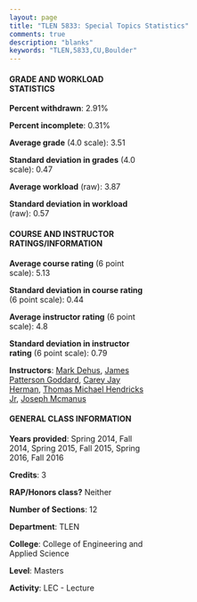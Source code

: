 ```yaml
---
layout: page
title: "TLEN 5833: Special Topics Statistics"
comments: true
description: "blanks"
keywords: "TLEN,5833,CU,Boulder"
---
```

<head>
<script src="https://ajax.googleapis.com/ajax/libs/jquery/2.1.3/jquery.min.js"></script>
<script src="https://dl.dropboxusercontent.com/s/pc42nxpaw1ea4o9/highcharts.js?dl=0"></script>
<!-- <script src="../assets/js/highcharts.js"></script> -->
<style type="text/css">@font-face {
	font-family: "Bebas Neue";
	src: url(https://www.filehosting.org/file/details/544349/BebasNeue Regular.otf) format("opentype");
	}
	h1.Bebas { 
		font-family: "Bebas Neue", Verdana, Tahoma;
	}
</style>
</head>
<body>
	<div id="container" style="float: right; width: 45%; height: 88%; margin-left: 2.5%; margin-right: 2.5%;"></div>
	<script language="JavaScript">
		$(document).ready(function() {
		var chart = {type: 'column'};
		var title = {text: 'Grade Distribution'};
		var xAxis = {categories: ['A','B','C','D','F'],crosshair: true};
		var yAxis = {min: 0,title: {text: 'Percentage'}};
		var tooltip = {headerFormat: '<center><b><span style="font-size:20px">{point.key}</span></b></center>',
		               pointFormat: '<td style="padding:0"><b>{point.y:.1f}%</b></td>',
		               footerFormat: '</table>',shared: true,useHTML: true};
		var plotOptions = {column: {pointPadding: 0.0,borderWidth: 0}};  
		var credits = {enabled: false};var series= [{name: 'Percent',data: [69.78,18.53,8.93,1.47,1.28,]}];
		var json = {};
		json.chart = chart;
		json.title = title;
		json.tooltip = tooltip;
		json.xAxis = xAxis;
		json.yAxis = yAxis;  
		json.series = series;
		json.plotOptions = plotOptions;  
		json.credits = credits;
		$('#container').highcharts(json);
	});
	</script>
</body>
			   
#### GRADE AND WORKLOAD STATISTICS

**Percent withdrawn**: 2.91%

**Percent incomplete**: 0.31%

**Average grade** (4.0 scale): 3.51

**Standard deviation in grades** (4.0 scale): 0.47

**Average workload** (raw): 3.87

**Standard deviation in workload** (raw): 0.57

#### COURSE AND INSTRUCTOR RATINGS/INFORMATION

**Average course rating** (6 point scale): 5.13

**Standard deviation in course rating** (6 point scale): 0.44

**Average instructor rating** (6 point scale): 4.8

**Standard deviation in instructor rating** (6 point scale): 0.79

**Instructors**: <a href='../../instructors/Mark_Dehus'>Mark Dehus</a>, <a href='../../instructors/James_Patterson_Goddard'>James Patterson Goddard</a>, <a href='../../instructors/Carey_Jay_Herman'>Carey Jay Herman</a>, <a href='../../instructors/Thomas_Michael_Hendricks_Jr'>Thomas Michael Hendricks Jr</a>, <a href='../../instructors/Joseph_Mcmanus'>Joseph Mcmanus</a>

#### GENERAL CLASS INFORMATION

**Years provided**: Spring 2014, Fall 2014, Spring 2015, Fall 2015, Spring 2016, Fall 2016

**Credits**: 3

**RAP/Honors class?** Neither

**Number of Sections**: 12

**Department**: TLEN

**College**: College of Engineering and Applied Science

**Level**: Masters

**Activity**: LEC - Lecture
